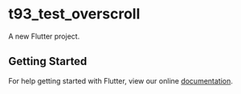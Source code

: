 # t93_test_overscroll

A new Flutter project.

## Getting Started

For help getting started with Flutter, view our online
[documentation](https://flutter.io/).
